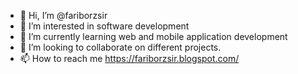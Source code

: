 - 👋 Hi, I’m @fariborzsir
- 👀 I’m interested in software development
- 🌱 I’m currently learning web and mobile application development
- 💞️ I’m looking to collaborate on different projects.
- 📫 How to reach me https://fariborzsir.blogspot.com/

<!---
fariborzsir/fariborzsir is a ✨ special ✨ repository because its `README.md` (this file) appears on your GitHub profile.
You can click the Preview link to take a look at your changes.
--->
